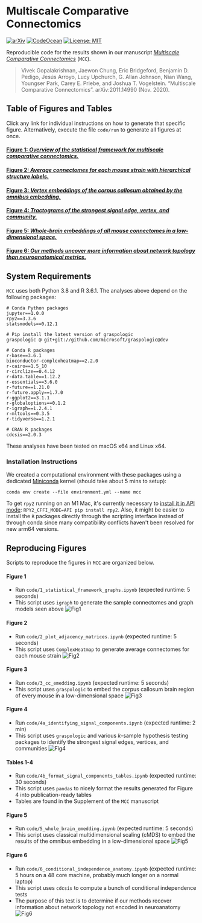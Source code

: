 # Multiscale Comparative Connectomics

[![arXiv](https://img.shields.io/badge/arXiv-2011.14990-red.svg?style=flat)](https://arxiv.org/abs/2011.14990)
[![CodeOcean](https://img.shields.io/badge/CodeOcean-2210516-blue.svg)](https://codeocean.com/capsule/2210516/tree)
[![License: MIT](https://img.shields.io/badge/License-MIT-yellow.svg)](https://opensource.org/licenses/MIT)

Reproducible code for the results shown in our manuscript [*Multiscale Comparative Connectomics*](https://arxiv.org/abs/2011.14990) (`MCC`).

> Vivek Gopalakrishnan, Jaewon Chung, Eric Bridgeford, Benjamin D. Pedigo, Jesús Arroyo, Lucy Upchurch, G. Allan Johnson, Nian Wang, Youngser Park, Carey E. Priebe, and Joshua T. Vogelstein. “Multiscale Comparative Connectomics”. arXiv:2011.14990 (Nov. 2020).

## Table of Figures and Tables

Click any link for individual instructions on how to generate that specific figure.
Alternatively, execute the file `code/run` to generate all figures at once.

#### [Figure 1: _Overview of the statistical framework for multiscale comparative connectomics._](#figure-1)

#### [Figure 2: _Average connectomes for each mouse strain with hierarchical structure labels._](#figure-2)

#### [Figure 3: _Vertex embeddings of the corpus callosum obtained by the omnibus embedding._](#figure-3)

#### [Figure 4: _Tractograms of the strongest signal edge, vertex, and community._](#figure-4)

#### [Figure 5: _Whole-brain embeddings of all mouse connectomes in a low-dimensional space._](#figure-5)

#### [Figure 6: _Our methods uncover more information about network topology than neuroanatomical metrics._](#figure-6)

## System Requirements

`MCC` uses both Python 3.8 and R 3.6.1.
The analyses above depend on the following packages:
```
# Conda Python packages
jupyter==1.0.0
rpy2==3.3.6
statsmodels==0.12.1

# Pip install the latest version of graspologic
graspologic @ git+git://github.com/microsoft/graspologic@dev

# Conda R packages
r-base==3.6.1
bioconductor-complexheatmap==2.2.0
r-cairo==1.5_10
r-circlize==0.4.12
r-data.table==1.12.2
r-essentials==3.6.0
r-future==1.21.0
r-future.apply==1.7.0
r-ggplot2==3.1.1
r-globaloptions==0.1.2
r-igraph==1.2.4.1
r-mltools==0.3.5
r-tidyverse==1.2.1

# CRAN R packages
cdcsis==2.0.3
```

These analyses have been tested on macOS x64 and Linux x64.

### Installation Instructions
We created a computational environment with these packages using a dedicated [Miniconda](https://docs.conda.io/en/latest/miniconda.html) kernel (should take about 5 mins to setup):
```
conda env create --file environment.yml --name mcc
```

To get `rpy2` running on an M1 Mac, it's currently necessary to [install it in API mode](https://github.com/rpy2/rpy2/issues/790): `RPY2_CFFI_MODE=API pip install rpy2`. Also, it might be easier to install the `R` packages directly through the scripting interface instead of through conda since many compatibility conflicts haven't been resolved for new arm64 versions.

## Reproducing Figures

Scripts to reproduce the figures in `MCC` are organized below.

#### Figure 1
- Run `code/1_statistical_framework_graphs.ipynb` (expected runtime: 5 seconds)
- This script uses `igraph` to generate the sample connectomes and graph models seen above
![Fig1](code/figures/1_framework.jpg)


#### Figure 2
- Run `code/2_plot_adjacency_matrices.ipynb` (expected runtime: 5 seconds)
- This script uses `ComplexHeatmap` to generate average connectomes for each mouse strain
![Fig2](code/figures/2_connectome.jpg)

#### Figure 3
- Run `code/3_cc_emedding.ipynb` (expected runtime: 5 seconds)
- This script uses `graspologic` to embed the corpus callosum brain region of every mouse in a low-dimensional space
![Fig3](code/figures/3_corpus_callosum_embedding.jpg)

#### Figure 4
- Run `code/4a_identifying_signal_components.ipynb` (expected runtime: 2 min)
- This script uses `graspologic` and various *k*-sample hypothesis testing packages to identify the strongest signal edges, vertices, and communities
![Fig4](code/figures/4_signal_tractograms.jpg)

#### Tables 1-4
- Run `code/4b_format_signal_components_tables.ipynb` (expected runtime: 30 seconds)
- This script uses `pandas` to nicely format the results generated for Figure 4 into publication-ready tables
- Tables are found in the Supplement of the `MCC` manuscript

#### Figure 5
- Run `code/5_whole_brain_emedding.ipynb` (expected runtime: 5 seconds)
- This script uses classical multidimensional scaling (cMDS) to embed the results of the omnibus embedding in a low-dimensional space
![Fig5](code/figures/5_whole_brain_embedding.jpg)

#### Figure 6
- Run `code/6_conditional_independence_anatomy.ipynb` (expected runtime: 5 hours on a 48 core machine, probably much longer on a normal laptop)
- This script uses `cdcsis` to compute a bunch of conditional independence tests
- The purpose of this test is to determine if our methods recover information about network topology not encoded in neuroanatomy
![Fig6](code/figures/6_causal.jpg)
